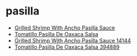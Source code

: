 # pasilla

 * [Grilled Shrimp With Ancho Pasilla Sauce](../../index/g/grilled-shrimp-with-ancho-pasilla-sauce-14144.json)
 * [Tomatillo Pasilla De Oaxaca Salsa](../../index/t/tomatillo-pasilla-de-oaxaca-salsa-394889.json)
 * [Grilled Shrimp With Ancho Pasilla Sauce 14144](../../index/g/grilled-shrimp-with-ancho-pasilla-sauce-14144.json)
 * [Tomatillo Pasilla De Oaxaca Salsa 394889](../../index/t/tomatillo-pasilla-de-oaxaca-salsa-394889.json)
